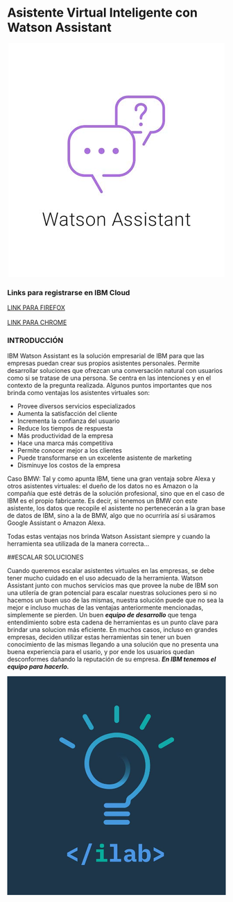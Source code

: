 # Asistente Virtual Inteligente con Watson Assistant

<div align="center"><img src="./WA.jpg"> </img></div>

### Links para registrarse en IBM Cloud

<a href="https://ibm.biz/Bdz9DT">LINK PARA FIREFOX</a> <br></br>
<a href="https://cloud.ibm.com/registration">LINK PARA CHROME</a>

### INTRODUCCIÓN

IBM Watson Assistant es la solución empresarial de IBM para que las empresas puedan crear sus propios asistentes personales.
Permite desarrollar soluciones que ofrezcan una conversación natural con usuarios como si se tratase de una persona. Se centra en las intenciones y en el contexto de la pregunta realizada.
Algunos puntos importantes que nos brinda como ventajas los asistentes virtuales son:
<ul>
  <li>Provee diversos servicios especializados</li>
  <li>Aumenta la satisfacción del cliente</li>
  <li>Incrementa la confianza del usuario</li>
  <li>Reduce los tiempos de respuesta</li>
  <li>Más productividad de la empresa</li>
  <li>Hace una marca más competitiva</li>
  <li>Permite conocer mejor a los clientes</li>
  <li>Puede transformarse en un excelente asistente de marketing</li>
  <li>Disminuye los costos de la empresa</li>
</ul> 

Caso BMW: Tal y como apunta IBM, tiene una gran ventaja sobre Alexa y otros asistentes virtuales: el dueño de los datos no es Amazon o la compañía que esté detrás de la solución profesional, sino que en el caso de IBM es el propio fabricante. Es decir, si tenemos un BMW con este asistente, los datos que recopile el asistente no pertenecerán a la gran base de datos de IBM, sino a la de BMW, algo que no ocurriría así si usáramos Google Assistant o Amazon Alexa.

Todas estas ventajas nos brinda Watson Assistant siempre y cuando la herramienta sea utilizada de la manera correcta...

##ESCALAR SOLUCIONES

Cuando queremos escalar asistentes virtuales en las empresas, se debe tener mucho cuidado en el uso adecuado de la herramienta. Watson Assistant junto con muchos servicios mas que provee la nube de IBM son una utilería de gran potencial para escalar nuestras soluciones pero si no hacemos un buen uso de las mismas, nuestra solución puede que no sea la mejor e incluso muchas de las ventajas anteriormente mencionadas, simplemente se pierden.
  Un buen ***equipo de desarrollo*** que tenga entendimiento sobre esta cadena de herramientas es un punto clave para brindar una solucion más eficiente. En muchos casos, incluso en grandes empresas, deciden utilizar estas herramientas sin tener un buen conocimiento de las mismas llegando a una solución que no presenta una buena experiencia para el usario, y por ende los usuarios quedan desconformes dañando la reputación de su empresa.
***En IBM tenemos el equipo para hacerlo.***
  
 <div align="center"><img src="./lab.jpg"> </img></div>
